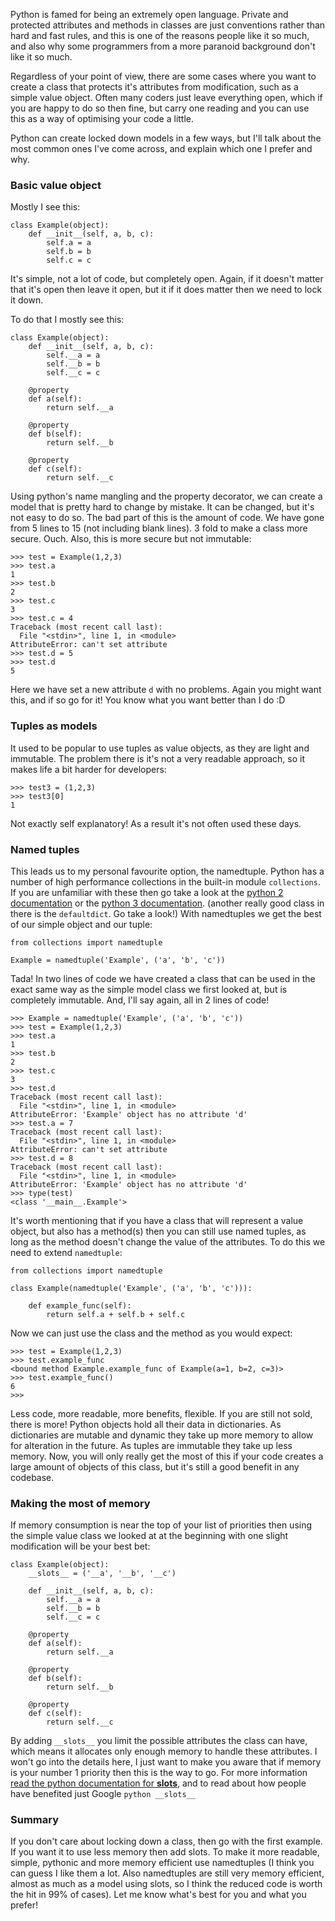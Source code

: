 Python is famed for being an extremely open language. Private and protected attributes and methods in classes 
are just conventions rather than hard and fast rules, and this is one of the reasons people like it so much, 
and also why some programmers from a more paranoid background don't like it so much.   

Regardless of your point of view, there are some cases where you want to create a class that protects it's 
attributes from modification, such as a simple value object. Often many coders just leave everything open, 
which if you are happy to do so then fine, but carry one reading and you can use this as a way of optimising 
your code a little.   

Python can create locked down models in a few ways, but I'll talk about the most common 
ones I've come across, and explain which one I prefer and why.   
 
### Basic value object
Mostly I see this:

    class Example(object):
        def __init__(self, a, b, c):
            self.a = a
            self.b = b
            self.c = c
            
It's simple, not a lot of code, but completely open. Again, if it doesn't matter that it's open then leave it 
open, but it if it does matter then we need to lock it down.   
           
To do that I mostly see this:

    class Example(object):
        def __init__(self, a, b, c):
            self.__a = a
            self.__b = b
            self.__c = c
           
        @property    
        def a(self):
            return self.__a
             
        @property    
        def b(self):
            return self.__b
            
        @property    
        def c(self):
            return self.__c
            
Using python's name mangling and the property decorator, we can create a model that is pretty hard to change 
by mistake. It can be changed, but it's not easy to do so. The bad part of this is the amount of code. We have
gone from 5 lines to 15 (not including blank lines). 3 fold to make a class more secure. Ouch. Also, this
is more secure but not immutable:

    >>> test = Example(1,2,3)
    >>> test.a
    1
    >>> test.b
    2
    >>> test.c
    3
    >>> test.c = 4
    Traceback (most recent call last):
      File "<stdin>", line 1, in <module>
    AttributeError: can't set attribute
    >>> test.d = 5
    >>> test.d
    5
    
Here we have set a new attribute `d` with no problems. Again you might want this, and if so go for it! You 
know what you want better than I do :D
 
### Tuples as models
It used to be popular to use tuples as value objects, as they are light and immutable. The problem there is 
it's not a very readable approach, so it makes life a bit harder for developers:

    >>> test3 = (1,2,3)
    >>> test3[0]
    1

Not exactly self explanatory! As a result it's not often used these days.

### Named tuples
This leads us to my personal favourite option, the namedtuple. Python has a number of high performance 
collections in the built-in module `collections`. If you are unfamiliar with these then go take a look at the 
[python 2 documentation](https://docs.python.org/2/library/collections.html) or the [python 3 documentation](https://docs.python.org/3/library/collections.html).
(another really good class in there is the `defaultdict`. Go take a look!)
With namedtuples we get the best of our simple object and our tuple:

    from collections import namedtuple
    
    Example = namedtuple('Example', ('a', 'b', 'c'))
    
Tada! In two lines of code we have created a class that can be used in the exact same way as the simple model
class we first looked at, but is completely immutable. And, I'll say again, all in 2 lines of code!

    >>> Example = namedtuple('Example', ('a', 'b', 'c'))
    >>> test = Example(1,2,3)
    >>> test.a
    1
    >>> test.b
    2
    >>> test.c
    3
    >>> test.d
    Traceback (most recent call last):
      File "<stdin>", line 1, in <module>
    AttributeError: 'Example' object has no attribute 'd'
    >>> test.a = 7
    Traceback (most recent call last):
      File "<stdin>", line 1, in <module>
    AttributeError: can't set attribute
    >>> test.d = 8
    Traceback (most recent call last):
      File "<stdin>", line 1, in <module>
    AttributeError: 'Example' object has no attribute 'd'
    >>> type(test)
    <class '__main__.Example'>
    
It's worth mentioning that if you have a class that will represent a value object, but also has a method(s) then you can
still use named tuples, as long as the method doesn't change the value of the attributes. To do this we
need to extend `namedtuple`:

    from collections import namedtuple
    
    class Example(namedtuple('Example', ('a', 'b', 'c'))):
           
        def example_func(self):
            return self.a + self.b + self.c
    
Now we can just use the class and the method as you would expect:

    >>> test = Example(1,2,3)
    >>> test.example_func
    <bound method Example.example_func of Example(a=1, b=2, c=3)>
    >>> test.example_func()
    6
    >>>
    
Less code, more readable, more benefits, flexible. If you are still not sold, there is more! Python objects hold all 
their data in dictionaries. As dictionaries are mutable and dynamic they take up more memory to allow for 
alteration in the future. As tuples are immutable they take up less memory. Now, you will only really 
get the most of this if your code creates a large amount of objects of this class, but it's still a good 
benefit in any codebase.


### Making the most of memory
If memory consumption is near the top of your list of priorities then using the simple value class we looked at
at the beginning with one slight modification will be your best bet:

    class Example(object):
        __slots__ = ('__a', '__b', '__c')
        
        def __init__(self, a, b, c):
            self.__a = a
            self.__b = b
            self.__c = c
           
        @property    
        def a(self):
            return self.__a
             
        @property    
        def b(self):
            return self.__b
            
        @property    
        def c(self):
            return self.__c

By adding `__slots__` you limit the possible attributes the class can have, which means it allocates only 
enough memory to handle these attributes. I won't go into the details here, I just want to make you aware that
if memory is your number 1 priority then this is the way to go. For more information [read the python 
documentation for __slots__](https://docs.python.org/2/reference/datamodel.html#slots), and to read about how
people have benefited just Google `python __slots__`
  
### Summary
If you don't care about locking down a class, then go with the first example. If you want it to use less memory
then add slots. To make it more readable, simple, pythonic and more memory efficient use namedtuples (I think 
you can guess I like them a lot. Also namedtuples are still very memory efficient, almost as much as a model 
using slots, so I think the reduced code is worth the hit in 99% of cases).  Let me know what's best for you
and what you prefer!
